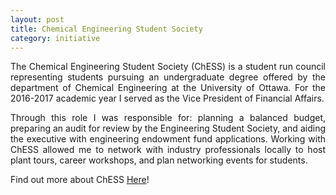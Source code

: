 ```yaml
---
layout: post
title: Chemical Engineering Student Society
category: initiative
---
```


<p align="justify">The Chemical Engineering Student Society (ChESS) is a student run council representing students pursuing an undergraduate degree offered by the department of Chemical Engineering at the University of Ottawa. For the 2016-2017 academic year I served as the Vice President of Financial Affairs. </p>

<p align="justify">Through this role I was responsible for: planning a balanced budget, preparing an audit for review by the Engineering Student Society, and aiding the executive with engineering endowment fund applications. Working with ChESS allowed me to network with industry professionals locally to host plant tours, career workshops, and plan networking events for students.</p>

<p align="justify">Find out more about ChESS <a href="chess.essaeg.ca">Here</a>!</p>

